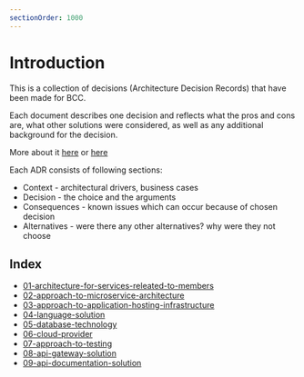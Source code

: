 ```yaml
---
sectionOrder: 1000
---
```


# Introduction

This is a collection of decisions (Architecture Decision Records) that have been made for BCC. 

Each document describes one decision and reflects what the pros and cons are, what other solutions were considered, as well as any additional background for the decision.

More about it [here](https://cognitect.com/blog/2011/11/15/documenting-architecture-decisions) or [here](https://github.com/joelparkerhenderson/architecture-decision-record)

Each ADR consists of following sections:
- Context - architectural drivers, business cases
- Decision - the choice and the arguments
- Consequences - known issues which can occur because of chosen decision
- Alternatives - were there any other alternatives? why were they not choose

## Index

* [01-architecture-for-services-releated-to-members](01-architecture-for-services-releated-to-members)
* [02-approach-to-microservice-architecture](02-approach-to-microservice-architecture)  
* [03-approach-to-application-hosting-infrastructure](#)
* [04-language-solution](04-language-for-core-apis)  
* [05-database-technology](05-database-technology)
* [06-cloud-provider](#)
* [07-approach-to-testing](#)
* [08-api-gateway-solution](#)
* [09-api-documentation-solution](#)